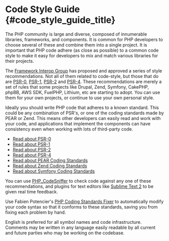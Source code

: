 # Code Style Guide  {#code_style_guide_title}

The PHP community is large and diverse, composed of innumerable libraries, frameworks, and components. It is common for
PHP developers to choose several of these and combine them into a single project. It is important that PHP code adhere
(as close as possible) to a common code style to make it easy for developers to mix and match various libraries for
their projects.

The [Framework Interop Group][fig] has proposed and approved a series of style recommendations. Not all of them related 
to code-style, but those that do are [PSR-0][psr0], [PSR-1][psr1], [PSR-2][psr2] and [PSR-4][psr4]. These recommendations 
are merely a set of rules that some projects like Drupal, Zend, Symfony, CakePHP, phpBB, AWS SDK, FuelPHP, Lithium, 
etc are starting to adopt. You can use them for your own projects, or continue to use your own personal style.

Ideally you should write PHP code that adheres to a known standard. This could be any combination of PSR's, or one 
of the coding standards made by PEAR or Zend. This means other developers can easily read and work with your code, 
and applications that implement the components can have consistency even when working with lots of third-party code. 

* [Read about PSR-0][psr0]
* [Read about PSR-1][psr1]
* [Read about PSR-2][psr2]
* [Read about PSR-4][psr4]
* [Read about PEAR Coding Standards][pear-cs]
* [Read about Zend Coding Standards][zend-cs]
* [Read about Symfony Coding Standards][symfony-cs]

You can use [PHP_CodeSniffer][phpcs] to check code against any one of these recommendations, and plugins for text editors 
like [Sublime Text 2][st-cs] to be given real time feedback. 

Use Fabien Potencier's [PHP Coding Standards Fixer][phpcsfixer] to automatically modify your code syntax so that it
conforms to these standards, saving you from fixing each problem by hand.

English is preferred for all symbol names and code infrastructure. Comments may be written in any language easily readable 
by all current and future parties who may be working on the codebase.

[fig]: http://www.php-fig.org/
[psr0]: https://github.com/php-fig/fig-standards/blob/master/accepted/PSR-0.md
[psr1]: https://github.com/php-fig/fig-standards/blob/master/accepted/PSR-1-basic-coding-standard.md
[psr2]: https://github.com/php-fig/fig-standards/blob/master/accepted/PSR-2-coding-style-guide.md
[psr4]: https://github.com/php-fig/fig-standards/blob/master/accepted/PSR-4-autoloader.md
[pear-cs]: http://pear.php.net/manual/en/standards.php
[zend-cs]: http://framework.zend.com/wiki/display/ZFDEV2/Coding+Standards
[symfony-cs]: http://symfony.com/doc/current/contributing/code/standards.html
[phpcs]: http://pear.php.net/package/PHP_CodeSniffer/
[st-cs]: https://github.com/benmatselby/sublime-phpcs
[phpcsfixer]: http://cs.sensiolabs.org/
